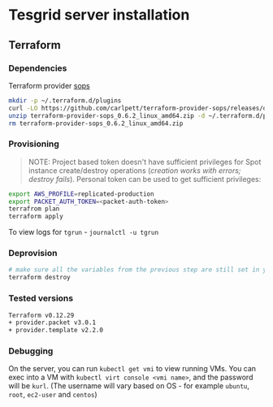 # Tesgrid server installation 

## Terraform

### Dependencies

Terraform provider [sops](https://github.com/carlpett/terraform-provider-sops/blob/master/docs/legacy_usage.md)

```bash
mkdir -p ~/.terraform.d/plugins
curl -LO https://github.com/carlpett/terraform-provider-sops/releases/download/v0.6.2/terraform-provider-sops_0.6.2_linux_amd64.zip
unzip terraform-provider-sops_0.6.2_linux_amd64.zip -d ~/.terraform.d/plugins
rm terraform-provider-sops_0.6.2_linux_amd64.zip
```

### Provisioning

> NOTE: Project based token doesn't have sufficient privileges for Spot instance create/destroy operations (*creation works with errors; destroy fails*). Personal token can be used to get sufficient privileges:

```bash
export AWS_PROFILE=replicated-production
export PACKET_AUTH_TOKEN=<packet-auth-token>
terrafrom plan
terraform apply
```

To view logs for `tgrun` - `journalctl -u tgrun`

### Deprovision
```bash
# make sure all the variables from the previous step are still set in your env
terraform destroy
```

### Tested versions
```bash
Terraform v0.12.29
+ provider.packet v3.0.1
+ provider.template v2.2.0
```

### Debugging
On the server, you can run `kubectl get vmi` to view running VMs.
You can exec into a VM with `kubectl virt console <vmi name>`, and the password will be `kurl`.
(The username will vary based on OS - for example `ubuntu`, `root`, `ec2-user` and `centos`)
